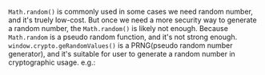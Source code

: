 `Math.random()` is commonly used in some cases we need random number, and it's truely low-cost. But once we need a more security way to generate a random number, the `Math.random()` is likely not enough. Because `Math.random` is a pseudo random function, and it's not strong enough. `window.crypto.geRandomValues()` is a PRNG(pseudo random number generator), and it's suitable for user to generate a random number in cryptographic usage.
e.g.:

```javascript
```